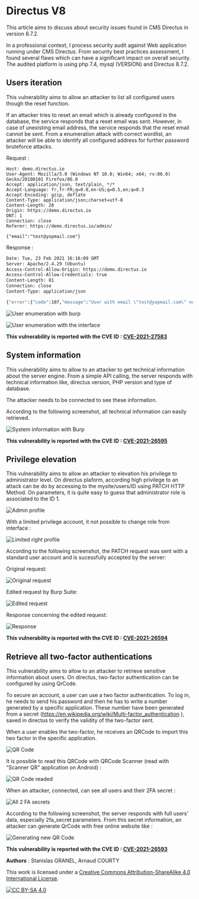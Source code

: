 # Directus V8

This article aims to discuss about security issues found in CMS Directus in version 8.7.2.

In a professional context, I process security audit against Web application running under CMS Directus. From security best practices assessment, I found several flaws which can have a significant impact on overall security. The audited platform is using php 7.4, mysql (VERSION) and Directus 8.7.2.

## Users iteration

This vulnerability aims to allow an attacker to list all configured users though the reset function.

If an attacker tries to reset an email which is already configured in the database, the service responds that a reset email was sent. However, in case of unexisting email address, the service responds that the reset email cannot be sent. From a enumeration attack with correct wordlist, an attacker will be able to identify all configured address for further password bruteforce attacks.

Request : 
```POST /thumper/auth/password/request HTTP/1.1
Host: demo.directus.io
User-Agent: Mozilla/5.0 (Windows NT 10.0; Win64; x64; rv:86.0) Gecko/20100101 Firefox/86.0
Accept: application/json, text/plain, */*
Accept-Language: fr,fr-FR;q=0.8,en-US;q=0.5,en;q=0.3
Accept-Encoding: gzip, deflate
Content-Type: application/json;charset=utf-8
Content-Length: 28
Origin: https://demo.directus.io
DNT: 1
Connection: close
Referer: https://demo.directus.io/admin/

{"email":"test@yopmail.com"}
```
Response : 
```HTTP/1.1 404 Not Found
Date: Tue, 23 Feb 2021 16:16:09 GMT
Server: Apache/2.4.29 (Ubuntu)
Access-Control-Allow-Origin: https://demo.directus.io
Access-Control-Allow-Credentials: true
Content-Length: 81
Connection: close
Content-Type: application/json

{"error":{"code":107,"message":"User with email \"test@yopmail.com\" not found"}}
```
![User enumeration with burp](https://github.com/sgranel/directusv8/blob/main/user_enumeration_reset1.PNG)

![User enumeration with the interface](https://github.com/sgranel/directusv8/blob/main/user_enumeration_reset2.PNG)

**This vulnerability is reported with the CVE ID : [CVE-2021-27583](https://nvd.nist.gov/vuln/detail/CVE-2021-27583)**

## System information
This vulnerability aims to allow to an attacker to get technical information about the server engine. From a simple API calling, the server responds with technical information like, directus version, PHP version and type of database.

The attacker needs to be connected to see these information.

According to the following screenshot, all technical information can easily retrieved. 

![System information with Burp](https://github.com/sgranel/directusv8/blob/main/system_information.PNG)

**This vulnerability is reported with the CVE ID : [CVE-2021-26595](https://nvd.nist.gov/vuln/detail/CVE-2021-26595)**

## Privilege elevation
This vulnerability aims to allow an attacker to elevation his privilege to administrator level. On directus plaform, according high privilege to an attack can be do by accessing to the mysite/users/ID using PATCH HTTP Method. On parameters, it is quite easy to guess that administrator role is associated to the ID 1.

![Admin profile](https://github.com/sgranel/directusv8/blob/main/admin_profile.PNG)

With a limited privilege account, it not possible to change role from interface : 

![Limited right profile](https://github.com/sgranel/directusv8/blob/main/limited_right.png)

According to the following screenshot, the PATCH request was sent with a standard user account and is sucessfully accepted by the server:

Original request:

![Original request](https://github.com/sgranel/directusv8/blob/main/original_request.PNG)

Edited request by Burp Suite: 

![Edited request](https://github.com/sgranel/directusv8/blob/main/edited_request.PNG)

Response concerning the edited request:

![Response](https://github.com/sgranel/directusv8/blob/main/response.PNG)

**This vulnerability is reported with the CVE ID : [CVE-2021-26594](https://nvd.nist.gov/vuln/detail/CVE-2021-26594)**

## Retrieve all two-factor authentications
This vulnerability aims to allow to an attacker to retrieve sensitive information about users. On directus, two-factor authentication can be configured by using QrCode. 

To secure an account, a user can use a two factor authentication. To log in, he needs to send his password and then he has to write a number generated by a specific application. These number have been generated from a secret (https://en.wikipedia.org/wiki/Multi-factor_authentication ), saved in directus to verify the validity of the two-factor sent.

When a user enables the two-factor, he receives an QRCode to import this two factor in the specific application.

![QR Code](https://github.com/sgranel/directusv8/blob/main/QRCode.png)

It is possible to read this QRCode with QRCode Scanner (read with “Scanner QR” application on Android) :

![QR Code readed](https://github.com/sgranel/directusv8/blob/main/QRCode_read.jpg)

When an attacker, connected, can see all users and their 2FA secret : 

![All 2 FA secrets](https://github.com/sgranel/directusv8/blob/main/2fa_secret_readable.PNG)

According to the following screenshot, the server responds with full users’ data, especially 2fa_secret parameters.  From this secret information, an attacker can generate QrCode with free online website like : 

![Generating new QR Code](https://github.com/sgranel/directusv8/blob/main/Generate_QRCode.PNG)

**This vulnerability is reported with the CVE ID : [CVE-2021-26593](https://nvd.nist.gov/vuln/detail/CVE-2021-26593)**


**Authors** : Stanislas GRANEL, Arnaud COURTY

This work is licensed under a
[Creative Commons Attribution-ShareAlike 4.0 International License][cc-by-sa].

[![CC BY-SA 4.0][cc-by-sa-image]][cc-by-sa]

[cc-by-sa]: http://creativecommons.org/licenses/by-sa/4.0/
[cc-by-sa-image]: https://licensebuttons.net/l/by-sa/4.0/88x31.png
[cc-by-sa-shield]: https://img.shields.io/badge/License-CC%20BY--SA%204.0-lightgrey.svg
